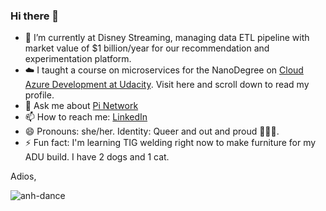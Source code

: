 ### Hi there 👋

- 🔭 I’m currently at Disney Streaming, managing data ETL pipeline with market value of $1 billion/year for our recommendation and experimentation platform.      
- ☁️ I taught a course on microservices for the NanoDegree on [Cloud Azure Development at Udacity](https://www.udacity.com/course/cloud-developer-using-microsoft-azure-nanodegree--nd081).  Visit here and scroll down to read my profile.  
- 💬 Ask me about [Pi Network](https://medium.com/@akhoang88/4-reasons-why-you-should-and-should-not-jump-on-the-new-pi-coin-cryptocurrency-craze-857d651866cf)  
- 📫 How to reach me:  [LinkedIn](https://www.linkedin.com/in/anhkimhoang/)  
- 😄 Pronouns: she/her. Identity: Queer and out and proud 🌈🌈🌈.
- ⚡ Fun fact: I'm learning TIG welding right now to make furniture for my ADU build. I have 2 dogs and 1 cat.

Adios,

![anh-dance](https://i.ibb.co/qJKqxjB/ezgif-com-gif-maker.gif)
